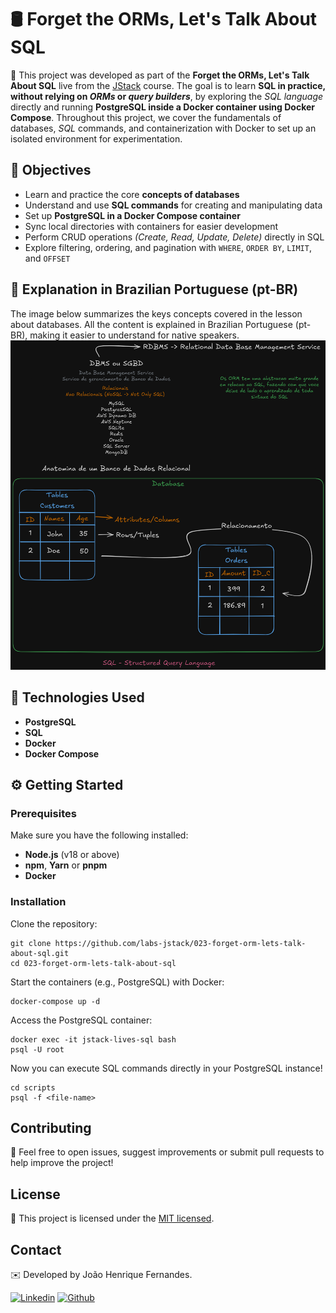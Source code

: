 # 🛢️ Forget the ORMs, Let's Talk About SQL

 🧩 This project was developed as part of the **Forget the ORMs, Let's Talk About SQL** live from the [JStack](https://jstack.com.br/) course. The goal is to learn **SQL in practice, without relying on *ORMs* or *query builders***, by exploring the *SQL language* directly and running **PostgreSQL inside a Docker container using Docker Compose**.
 Throughout this project, we cover the fundamentals of databases, *SQL* commands, and containerization with Docker to set up an isolated environment for experimentation.
 
## 🎯 Objectives

 - Learn and practice the core **concepts of databases**
 - Understand and use **SQL commands** for creating and manipulating data
 - Set up **PostgreSQL in a Docker Compose container**
 - Sync local directories with containers for easier development
 - Perform CRUD operations *(Create, Read, Update, Delete)* directly in SQL
 - Explore filtering, ordering, and pagination with `WHERE`, `ORDER BY`, `LIMIT`, and `OFFSET`

## 📘 Explanation in Brazilian Portuguese (pt-BR)

The image below summarizes the keys concepts covered in the lesson about databases. All the content is explained in Brazilian Portuguese (pt-BR), making it easier to understand for native speakers.
![Explication](./public/assets/images/database.png)

## 📄 Technologies Used

 - **PostgreSQL**
 - **SQL**
 - **Docker**
 - **Docker Compose**

## ⚙️ Getting Started

### Prerequisites
Make sure you have the following installed:
 - **Node.js** (v18 or above)
 - **npm**, **Yarn** or **pnpm**
 - **Docker**

### Installation
Clone the repository:
```
git clone https://github.com/labs-jstack/023-forget-orm-lets-talk-about-sql.git
cd 023-forget-orm-lets-talk-about-sql
```

Start the containers (e.g., PostgreSQL) with Docker:
```
docker-compose up -d
```

Access the PostgreSQL container:
```
docker exec -it jstack-lives-sql bash
psql -U root
```

Now you can execute SQL commands directly in your PostgreSQL instance!

```
cd scripts
psql -f <file-name>
```

## Contributing
🤝 Feel free to open issues, suggest improvements or submit pull requests to help improve the project!

## License

📝 This project is licensed under the [MIT licensed](https://github.com/nestjs/nest/blob/master/LICENSE).

## Contact
✉️ Developed by João Henrique Fernandes.

[![Linkedin](https://skillicons.dev/icons?i=linkedin)](https://www.linkedin.com/in/joaohenriquefernandes/)
[![Github](https://skillicons.dev/icons?i=github)](https://github.com/joaohenriquefernandes)
